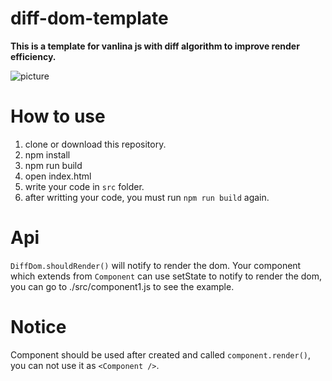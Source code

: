 # diff-dom-template
  **This is a template for vanlina js with diff algorithm to improve render efficiency.**   
  
  ![picture](https://media.giphy.com/media/mRnFokMDKnQocunGkD/giphy.gif)
  
# How to use
  1. clone or download this repository.
  2. npm install
  3. npm run build
  4. open index.html
  5. write your code in `src` folder.
  6. after writting your code, you must run `npm run build` again.

# Api
  `DiffDom.shouldRender()` will notify to render the dom.
  Your component which extends from `Component` can use setState to notify to render the dom, you can go to ./src/component1.js to see the example.

# Notice
  Component should be used after created and called `component.render()`, you can not use it as `<Component />`.
  
  
 
 
